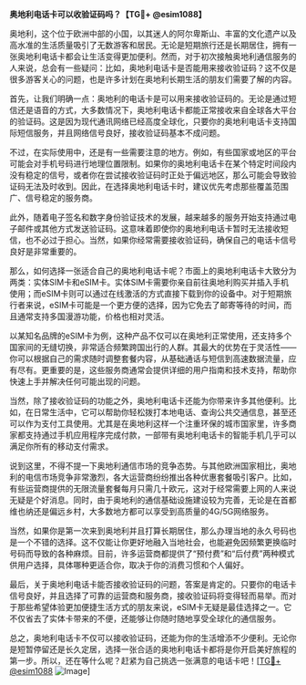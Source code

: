 **奥地利电话卡可以收验证码吗？【TG💪+ @esim1088】**

奥地利，这个位于欧洲中部的小国，以其迷人的阿尔卑斯山、丰富的文化遗产以及高水准的生活质量吸引了无数游客和居民。无论是短期旅行还是长期居住，拥有一张奥地利电话卡都会让生活变得更加便利。然而，对于初次接触奥地利通信服务的人来说，总会有一些疑问：比如，奥地利电话卡是否能用来接收验证码？这不仅是很多游客关心的问题，也是许多计划在奥地利长期生活的朋友们需要了解的内容。

首先，让我们明确一点：奥地利的电话卡是可以用来接收验证码的。无论是通过短信还是语音的方式，大多数情况下，奥地利电话卡都能正常接收来自全球各大平台的验证码。这是因为现代通讯网络已经高度全球化，只要你的奥地利电话卡支持国际短信服务，并且网络信号良好，接收验证码基本不成问题。

不过，在实际使用中，还是有一些需要注意的地方。例如，有些国家或地区的平台可能会对手机号码进行地理位置限制。如果你的奥地利电话卡在某个特定时间段内没有稳定的信号，或者你在尝试接收验证码时正处于偏远地区，那么可能会导致验证码无法及时收到。因此，在选择奥地利电话卡时，建议优先考虑那些覆盖范围广、信号稳定的服务商。

此外，随着电子签名和数字身份验证技术的发展，越来越多的服务开始支持通过电子邮件或其他方式发送验证码。这意味着即使你的奥地利电话卡暂时无法接收短信，也不必过于担心。当然，如果你经常需要接收验证码，确保自己的电话卡信号良好是非常重要的。

那么，如何选择一张适合自己的奥地利电话卡呢？市面上的奥地利电话卡大致分为两类：实体SIM卡和eSIM卡。实体SIM卡需要你亲自前往奥地利购买并插入手机使用；而eSIM卡则可以通过在线激活的方式直接下载到你的设备中。对于短期旅行者来说，eSIM卡可能是一个更方便的选择，因为它免去了邮寄等待的时间，而且通常支持多国漫游功能，价格也相对灵活。

以某知名品牌的eSIM卡为例，这种产品不仅可以在奥地利正常使用，还支持多个国家间的无缝切换，非常适合频繁跨国出行的人群。其最大的优势在于灵活性——你可以根据自己的需求随时调整套餐内容，从基础通话与短信到高速数据流量，应有尽有。更重要的是，这些服务商通常会提供详细的用户指南和技术支持，帮助你快速上手并解决任何可能出现的问题。

当然，除了接收验证码的功能之外，奥地利电话卡还能为你带来许多其他便利。比如，在日常生活中，它可以帮助你轻松拨打本地电话、查询公共交通信息，甚至还可以作为支付工具使用。尤其是在奥地利这样一个注重环保的城市国家里，许多商家都支持通过手机应用程序完成付款，一部带有奥地利电话卡的智能手机几乎可以满足你所有的移动支付需求。

说到这里，不得不提一下奥地利通信市场的竞争态势。与其他欧洲国家相比，奥地利的电信市场竞争非常激烈，各大运营商纷纷推出各种优惠套餐吸引客户。比如，有些运营商提供的无限流量套餐每月只需几十欧元，这对于经常需要上网的人来说无疑是个好消息。同时，由于奥地利的通信基础设施建设较为完善，无论是在首都维也纳还是偏远乡村，大多数地方都可以享受到高质量的4G/5G网络服务。

当然，如果你是第一次来到奥地利并且打算长期居住，那么办理当地的永久号码也是一个不错的选择。这不仅能让你更好地融入当地社会，也能避免因频繁更换临时号码而导致的各种麻烦。目前，许多运营商都提供了“预付费”和“后付费”两种模式供用户选择，具体哪种更适合你，取决于你的消费习惯和个人偏好。

最后，关于奥地利电话卡能否接收验证码的问题，答案是肯定的。只要你的电话卡信号良好，并且选择了可靠的运营商和服务商，接收验证码将变得轻而易举。而对于那些希望体验更加便捷生活方式的朋友来说，eSIM卡无疑是最佳选择之一。它不仅省去了实体卡带来的不便，还能够让你随时随地享受全球化的通信服务。

总之，奥地利电话卡不仅可以接收验证码，还能为你的生活增添不少便利。无论你是短暂停留还是长久定居，选择一张合适的奥地利电话卡都将是你开启美好旅程的第一步。所以，还在等什么呢？赶紧为自己挑选一张满意的电话卡吧！[[TG💪+ @esim1088](https://t.me/s/esim1088) ![Image](https://i.postimg.cc/4NQfJmqS/Snipaste-2025-05-13-00-14-12.png)]